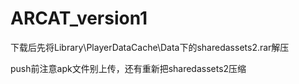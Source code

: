 # ARCAT_version1

下载后先将Library\PlayerDataCache\Data下的sharedassets2.rar解压

push前注意apk文件别上传，还有重新把sharedassets2压缩


